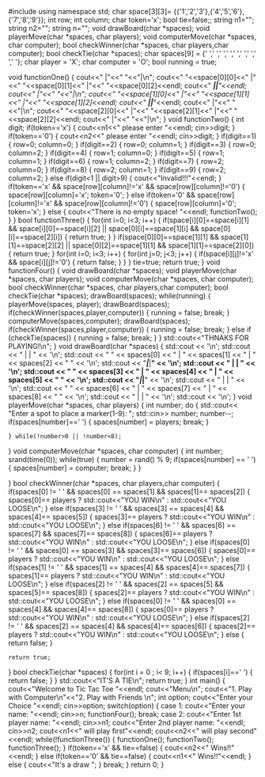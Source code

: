 #include<iostream>
using namespace std;
char space[3][3]= {{'1','2','3'},{'4','5','6'},{'7','8','9'}};
int row;
int column;
char token='x';
bool tie=false;;
string n1="";
string n2="";
string n="";
void drawBoard(char *spaces);
void playerMove(char *spaces, char players);
void computerMove(char *spaces, char computer);
bool checkWinner(char *spaces, char players,char computer);
bool checkTie(char *spaces);
char spaces[9] = {' ',' ',' ',' ',' ',' ',' ',' ',' '};
char player = 'X';
char computer = 'O';
bool running = true;

void functionOne()
{
	cout<<"    |"<<"       "<<"|\n";
	cout<<"  "<<space[0][0]<<" |"<<"   "<<space[0][1]<<"   |"<<" "<<space[0][2]<<endl;
	cout<<" ___|_______|___"<<endl;
	cout<<"    |"<<"       "<<"|\n";
	cout<<"  "<<space[1][0]<<" |"<<"   "<<space[1][1]<<"   |"<<" "<<space[1][2]<<endl;
	cout<<" ___|_______|___"<<endl;
	cout<<"    |"<<"       "<<"|\n";
	cout<<"  "<<space[2][0]<<" |"<<"   "<<space[2][1]<<"   |"<<" "<<space[2][2]<<endl;
	cout<<"    |"<<"       "<<"|\n";
}
void functionTwo()
{
	int digit;
	if(token=='x')
	{
		cout<<n1<<" please enter "<<endl;
		cin>>digit;
	}
	if(token=='0')
	{
		cout<<n2<<" please enter "<<endl;
		cin>>digit;
	}
	if(digit==1)
	{
		row=0;
		column=0;
	}
	if(digit==2)
	{
		row=0;
		column=1;
	}
	if(digit==3)
	{
		row=0;
		column=2;
	}
	if(digit==4)
	{
		row=1;
		column=0;
	}
	if(digit==5)
	{
		row=1;
		column=1;
	}
	if(digit==6)
	{
		row=1;
		column=2;
	}
	if(digit==7)
	{
		row=2;
		column=0;
	}
	if(digit==8)
	{
		row=2;
		column=1;
	}
	if(digit==9)
	{
		row=2;
		column=2;
	}
	else if(digit<1 || digit>9)
	{
		cout<<"Invalid!!!"<<endl;
	}
	if(token=='x' && space[row][column]!='x' && space[row][column]!='0')
	{
		space[row][column]='x';
		token='0';
	} else if(token='0' && space[row][column]!='x' && space[row][column]!='0')
	{
		space[row][column]='0';
		token='x';
	}
	else
	{
		cout<<"There is no empty space! "<<endl;
		functionTwo();
	}
}
bool functionThree()
{
	for(int i=0; i<3; i++)
	{
		if(space[i][0]==space[i][1] && space[i][0]==space[i][2] || space[0][i]==space[1][i] && space[0][i]==space[2][i])
		{
			return true;
		}
	}
	if(space[0][0]==space[1][1] && space[1][1]==space[2][2] || space[0][2]==space[1][1] && space[1][1]==space[2][0])
	{
		return true;
	}
	for(int i=0; i<3; i++)
	{
		for(int j=0; j<3; j++)
		{
			if(space[i][j]!='x' && space[i][j]!='0')
			{
				return false;
			}
		}
	}
	tie=true;
	return true;
}
void functionFour()
{
	void drawBoard(char *spaces);
	void playerMove(char *spaces, char players);
	void computerMove(char *spaces, char computer);
	bool checkWinner(char *spaces, char players,char computer);
	bool checkTie(char *spaces);
	drawBoard(spaces);
	while(running)
	{
		playerMove(spaces, player);
		drawBoard(spaces);
		if(checkWinner(spaces,player,computer))
		{
			running = false;
			break;
		}
		computerMove(spaces,computer);
		drawBoard(spaces);
		if(checkWinner(spaces,player,computer))
		{
			running = false;
			break;
		}
		else if (checkTie(spaces)) {
			running = false;
			break;
		}
	}
	std::cout<<"THNAKS FOR PLAYING!\n";
}
void drawBoard(char *spaces)
{
	std::cout << '\n';
	std::cout << "     |     |     " << '\n';
	std::cout << "  " << spaces[0] << "  |  " << spaces[1] << "  |  " << spaces[2] << "  " << '\n';
	std::cout << "_____|_____|____" << '\n';
	std::cout << "     |     |     " << '\n';
	std::cout << "  " << spaces[3] << "  |  " << spaces[4] << "  |  " << spaces[5] << "  " << '\n';
	std::cout << "_____|_____|____" << '\n';
	std::cout << "     |     |     " << '\n';
	std::cout << "  " << spaces[6] << "  |  " << spaces[7] << "  |  " << spaces[8] << "  " << '\n';
	std::cout << "     |     |     " << '\n';
	std::cout << '\n';
}
void playerMove(char *spaces, char players)
{
	int number;
	do {
		std::cout<< "Enter a spot to place a marker(1-9): ";
		std::cin>> number;
		number--;
		if(spaces[number]==' ') {
			spaces[number] = players;
			break;
		}

	} while(!number>0 || !number<8);

}
void computerMove(char *spaces, char computer)
{
	int number;
	srand(time(0));
	while(true) {
		number = rand() % 9;
		if(spaces[number] == ' ') {
			spaces[number] = computer;
			break;
		}
	}


}
bool checkWinner(char *spaces, char players,char computer)
{
	if(spaces[0] != ' ' && spaces[0] == spaces[1] && spaces[1]== spaces[2])
	{
		spaces[0]== players ? std::cout<<"YOU WIN\n" : std::cout<<"YOU LOOSE\n";
	}
	else if(spaces[3] != ' ' && spaces[3] == spaces[4] && spaces[4]== spaces[5]) {
		spaces[3]== players ? std::cout<<"YOU WIN\n" : std::cout<<"YOU LOOSE\n";
	}
	else if(spaces[6] != ' ' && spaces[6] == spaces[7] && spaces[7]== spaces[8]) {
		spaces[6]== players ? std::cout<<"YOU WIN\n" : std::cout<<"YOU LOOSE\n";
	}
	else if(spaces[0] != ' ' && spaces[0] == spaces[3] && spaces[3]== spaces[6]) {
		spaces[0]== players ? std::cout<<"YOU WIN\n" : std::cout<<"YOU LOOSE\n";
	}
	else if(spaces[1] != ' ' && spaces[1] == spaces[4] && spaces[4]== spaces[7]) {
		spaces[1]== players ? std::cout<<"YOU WIN\n" : std::cout<<"YOU LOOSE\n";
	}
	else if(spaces[2] != ' ' && spaces[2] == spaces[5] && spaces[5]== spaces[8]) {
		spaces[2]== players ? std::cout<<"YOU WIN\n" : std::cout<<"YOU LOOSE\n";
	}
	else if(spaces[0] != ' ' && spaces[0] == spaces[4] && spaces[4]== spaces[8]) {
		spaces[0]== players ? std::cout<<"YOU WIN\n" : std::cout<<"YOU LOOSE\n";
	}
	else if(spaces[2] != ' ' && spaces[2] == spaces[4] && spaces[4]== spaces[6]) {
		spaces[2]== players ? std::cout<<"YOU WIN\n" : std::cout<<"YOU LOOSE\n";
	}
	else {
		return false;
	}


	return true;
}
bool checkTie(char *spaces)
{
	for(int i = 0 ; i< 9; i++) {
		if(spaces[i]==' ') {
			return false;
		}
	}
	std::cout<<"IT'S A TIE\n";
	return true;
}
int main()
{
	cout<<"Welcome to Tic Tac Toe "<<endl;
	cout<<"Menu\n";
	cout<<"1. Play with Computer\n"<<"2. Play with Friends \n";
	int option;
	cout<<"Enter your Choice "<<endl;
	cin>>option;
	switch(option)
	{
	case 1:
	cout<<"Enter your name: "<<endl;
	cin>>n;
		functionFour();
		break;
	case 2:
		cout<<"Enter 1st player name: "<<endl;
	cin>>n1;
		cout<<"Enter 2nd player name: "<<endl;
	cin>>n2;
	cout<<n1<<" will play first"<<endl;
	cout<<n2<<" will play second"<<endl;
	    while(!functionThree())
	{
		functionOne();
		functionTwo();
		functionThree();
	}
	if(token=='x' && tie==false)
	{
		cout<<n2<<" Wins!!"<<endl;
	} else if(token=='0' && tie==false)
	{
		cout<<n1<<" Wins!!"<<endl;
	} else
	{
		cout<<"It's a draw ";
	}
	break;
	}
	return 0;
}
